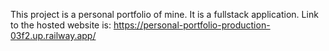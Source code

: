 This project is a personal portfolio of mine. It is a fullstack application. Link to the hosted website is: https://personal-portfolio-production-03f2.up.railway.app/
